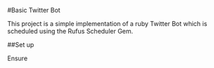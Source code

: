 #Basic Twitter Bot

This project is a simple implementation of a ruby Twitter Bot which is scheduled using the Rufus Scheduler Gem.


##Set up

Ensure  